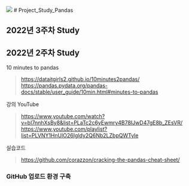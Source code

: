 <img src="https://upload.wikimedia.org/wikipedia/commons/thumb/e/ed/Pandas_logo.svg/220px-Pandas_logo.svg.png">
# Project_Study_Pandas

## 2022년 3주차 Study


## 2022년 2주차 Study

10 minutes to pandas 
>https://dataitgirls2.github.io/10minutes2pandas/ \
>https://pandas.pydata.org/pandas-docs/stable/user_guide/10min.html#minutes-to-pandas

강의 YouTube 
>https://www.youtube.com/watch?v=bI7nnhXsBy8&list=PLaTc2c6yEwmry4B78IJwD47gE8b_ZEsVR/ \
>https://www.youtube.com/playlist?list=PLVNY1HnUlO26Igldy2Q6Nb2LZbpQWTyle

실습코드 
>https://github.com/corazzon/cracking-the-pandas-cheat-sheet/ 

### GitHub 업로드 환경 구축 
